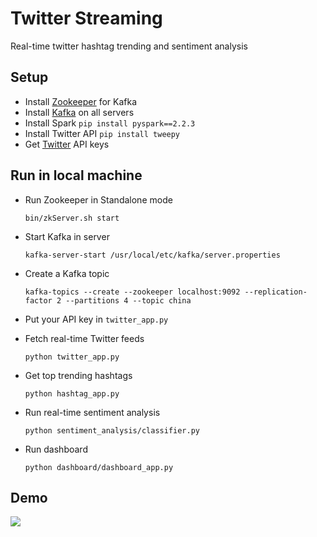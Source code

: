 # Twitter Streaming

Real-time twitter hashtag trending and sentiment analysis

## Setup
* Install [Zookeeper](https://zookeeper.apache.org/releases.html) for Kafka
* Install [Kafka](https://kafka.apache.org/downloads) on all servers
* Install Spark `pip install pyspark==2.2.3`
* Install Twitter API `pip install tweepy`
* Get [Twitter](https://developer.twitter.com/en/apps) API keys

## Run in local machine
* Run Zookeeper in Standalone mode 

    `bin/zkServer.sh start`
    
* Start Kafka in server

    `kafka-server-start /usr/local/etc/kafka/server.properties`

* Create a Kafka topic

    `kafka-topics --create --zookeeper localhost:9092 --replication-factor 2 --partitions 4 --topic china`
    
* Put your API key in `twitter_app.py`
* Fetch real-time Twitter feeds

    `python twitter_app.py`

* Get top trending hashtags

    `python hashtag_app.py`

* Run real-time sentiment analysis

    `python sentiment_analysis/classifier.py`

* Run dashboard

    `python dashboard/dashboard_app.py`

## Demo
![](https://github.com/joeyhaohao/twitter-streaming/blob/master/demo.png)
